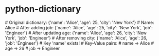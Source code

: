 ﻿# python-dictionary


﻿# Original dictionary: {'name': 'Alice', 'age': 25, 'city': 'New York'}
﻿# Name: Alice
﻿# After adding job: {'name': 'Alice', 'age': 25, 'city': 'New York', 'job': 'Engineer'}
﻿# After updating age: {'name': 'Alice', 'age': 26, 'city': 'New York', 'job': 'Engineer'}
﻿# After removing city: {'name': 'Alice', 'age': 26, 'job': 'Engineer'}
﻿# Key 'name' exists!
﻿# Key-Value pairs:
﻿# name → Alice
﻿# age → 26
﻿# job → Engineer
